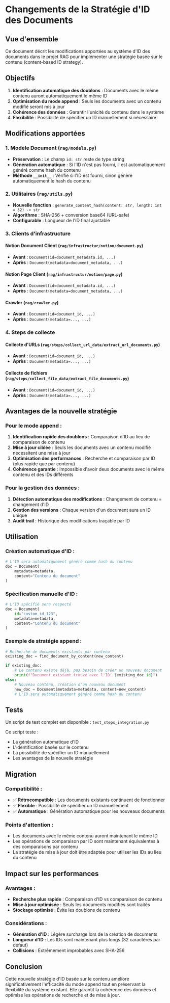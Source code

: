 # Changements de la Stratégie d'ID des Documents

## Vue d'ensemble

Ce document décrit les modifications apportées au système d'ID des documents dans le projet RAG pour implémenter une stratégie basée sur le contenu (content-based ID strategy).

## Objectifs

1. **Identification automatique des doublons** : Documents avec le même contenu auront automatiquement le même ID
2. **Optimisation du mode append** : Seuls les documents avec un contenu modifié seront mis à jour
3. **Cohérence des données** : Garantir l'unicité du contenu dans le système
4. **Flexibilité** : Possibilité de spécifier un ID manuellement si nécessaire

## Modifications apportées

### 1. Modèle Document (`rag/models.py`)

- **Préservation** : Le champ `id: str` reste de type string
- **Génération automatique** : Si l'ID n'est pas fourni, il est automatiquement généré comme hash du contenu
- **Méthode `__init__`** : Vérifie si l'ID est fourni, sinon génère automatiquement le hash du contenu

### 2. Utilitaires (`rag/utils.py`)

- **Nouvelle fonction** : `generate_content_hash(content: str, length: int = 32) -> str`
- **Algorithme** : SHA-256 + conversion base64 (URL-safe)
- **Configurable** : Longueur de l'ID final ajustable

### 3. Clients d'infrastructure

#### Notion Document Client (`rag/infrastructur/notion/document.py`)
- **Avant** : `Document(id=document_metadata.id, ...)`
- **Après** : `Document(metadata=document_metadata, ...)`

#### Notion Page Client (`rag/infrastructur/notion/page.py`)
- **Avant** : `Document(id=document_metadata.id, ...)`
- **Après** : `Document(metadata=document_metadata, ...)`

#### Crawler (`rag/crawler.py`)
- **Avant** : `Document(id=document_id, ...)`
- **Après** : `Document(metadata=..., ...)`

### 4. Steps de collecte

#### Collecte d'URLs (`rag/steps/collect_url_data/extract_url_documents.py`)
- **Avant** : `Document(id=document_id, ...)`
- **Après** : `Document(metadata=..., ...)`

#### Collecte de fichiers (`rag/steps/collect_file_data/extract_file_documents.py`)
- **Avant** : `Document(id=document_id, ...)`
- **Après** : `Document(metadata=..., ...)`

## Avantages de la nouvelle stratégie

### Pour le mode append :
1. **Identification rapide des doublons** : Comparaison d'ID au lieu de comparaison de contenu
2. **Mise à jour ciblée** : Seuls les documents avec un contenu modifié nécessitent une mise à jour
3. **Optimisation des performances** : Recherche et comparaison par ID (plus rapide que par contenu)
4. **Cohérence garantie** : Impossible d'avoir deux documents avec le même contenu et des IDs différents

### Pour la gestion des données :
1. **Détection automatique des modifications** : Changement de contenu = changement d'ID
2. **Gestion des versions** : Chaque version d'un document aura un ID unique
3. **Audit trail** : Historique des modifications traçable par ID

## Utilisation

### Création automatique d'ID :
```python
# L'ID sera automatiquement généré comme hash du contenu
doc = Document(
    metadata=metadata,
    content="Contenu du document"
)
```

### Spécification manuelle d'ID :
```python
# L'ID spécifié sera respecté
doc = Document(
    id="custom_id_123",
    metadata=metadata,
    content="Contenu du document"
)
```

### Exemple de stratégie append :
```python
# Recherche de documents existants par contenu
existing_doc = find_document_by_content(new_content)

if existing_doc:
    # Le contenu existe déjà, pas besoin de créer un nouveau document
    print(f"Document existant trouvé avec l'ID: {existing_doc.id}")
else:
    # Nouveau contenu, création d'un nouveau document
    new_doc = Document(metadata=metadata, content=new_content)
    # L'ID sera automatiquement généré comme hash du contenu
```

## Tests

Un script de test complet est disponible : `test_steps_integration.py`

Ce script teste :
- La génération automatique d'ID
- L'identification basée sur le contenu
- La possibilité de spécifier un ID manuellement
- Les avantages de la nouvelle stratégie

## Migration

### Compatibilité :
- ✅ **Rétrocompatible** : Les documents existants continuent de fonctionner
- ✅ **Flexible** : Possibilité de spécifier un ID manuellement
- ✅ **Automatique** : Génération automatique pour les nouveaux documents

### Points d'attention :
- Les documents avec le même contenu auront maintenant le même ID
- Les opérations de comparaison par ID sont maintenant équivalentes à des comparaisons par contenu
- La stratégie de mise à jour doit être adaptée pour utiliser les IDs au lieu du contenu

## Impact sur les performances

### Avantages :
- **Recherche plus rapide** : Comparaison d'ID vs comparaison de contenu
- **Mise à jour optimisée** : Seuls les documents modifiés sont traités
- **Stockage optimisé** : Évite les doublons de contenu

### Considérations :
- **Génération d'ID** : Légère surcharge lors de la création de documents
- **Longueur d'ID** : Les IDs sont maintenant plus longs (32 caractères par défaut)
- **Collisions** : Extrêmement improbables avec SHA-256

## Conclusion

Cette nouvelle stratégie d'ID basée sur le contenu améliore significativement l'efficacité du mode append tout en préservant la flexibilité du système existant. Elle garantit la cohérence des données et optimise les opérations de recherche et de mise à jour.
